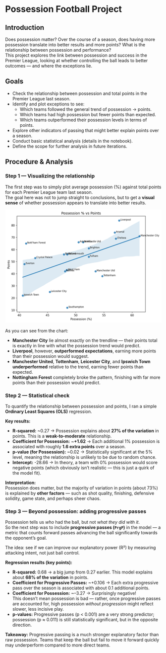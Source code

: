 # Possession Football Project

## Introduction
Does possession matter? Over the course of a season, does having more possession translate into better results and more points? What is the relationship between possession and performance?  
This project explores the link between possession and success in the Premier League, looking at whether controlling the ball leads to better outcomes — and where the exceptions lie.

## Goals
- Check the relationship between possession and total points in the Premier League last season.
- Identify and plot exceptions to see:
  - Which teams followed the general trend of possession → points.
  - Which teams had high possession but fewer points than expected.
  - Which teams outperformed their possession levels in terms of points.
- Explore other indicators of passing that might better explain points over a season.
- Conduct basic statistical analysis (details in the notebook).
- Define the scope for further analysis in future iterations.

## Procedure & Analysis

### Step 1 — Visualizing the relationship
The first step was to simply plot average possession (%) against total points for each Premier League team last season.  
The goal here was not to jump straight to conclusions, but to get a **visual sense** of whether possession appears to translate into better results.

![Possession vs Points](images/possession_vs_points.png)

As you can see from the chart:
- **Manchester City** lie almost exactly on the trendline — their points total is exactly in line with what the possession trend would predict.
- **Liverpool**, however, **outperformed expectations**, earning more points than their possession would suggest.
- **Manchester United**, **Tottenham**, **Leicester City**, and **Ipswich Town** **underperformed** relative to the trend, earning fewer points than expected.
- **Nottingham Forest** completely broke the pattern, finishing with far more points than their possession would predict.

### Step 2 — Statistical check
To quantify the relationship between possession and points, I ran a simple **Ordinary Least Squares (OLS)** regression.

**Key results:**
- **R-squared:** ~0.27 → Possession explains about **27% of the variation** in points. This is a **weak-to-moderate** relationship.
- **Coefficient for Possession:** ~**+1.62** → Each additional 1% possession is associated with roughly **1.6 extra points** over a season.
- **p-value (for Possession):** ~0.02 → Statistically significant at the 5% level, meaning the relationship is unlikely to be due to random chance.
- **Intercept:** -28.66 → In theory, a team with 0% possession would score negative points (which obviously isn’t realistic — this is just a quirk of the model fit).

**Interpretation:**  
Possession does matter, but the majority of variation in points (about 73%) is explained by **other factors** — such as shot quality, finishing, defensive solidity, game state, and perhaps sheer chaos.

### Step 3 — Beyond possession: adding progressive passes

Possession tells us *who* had the ball, but not *what they did with it*.  
So the next step was to include **progressive passes (`PrgP`)** in the model — a metric that counts forward passes advancing the ball significantly towards the opponent’s goal.

The idea: see if we can improve our explanatory power (R²) by measuring attacking intent, not just ball control.

**Regression results (key points):**
- **R-squared:** 0.68 → a big jump from 0.27 earlier. This model explains about **68% of the variation** in points.
- **Coefficient for Progressive Passes:** ~+0.106 → Each extra progressive pass over the season is associated with about 0.1 additional points.
- **Coefficient for Possession:** ~–3.27 → Surprisingly negative!  
  This doesn’t mean possession is bad — rather, once progressive passes are accounted for, high possession *without progression* might reflect slower, less incisive play.
- **p-values:** Progressive passes (p < 0.001) are a very strong predictor; possession (p ≈ 0.011) is still statistically significant, but in the opposite direction.

**Takeaway:** Progressive passing is a much stronger explanatory factor than raw possession. Teams that keep the ball but fail to move it forward quickly may underperform compared to more direct teams.


